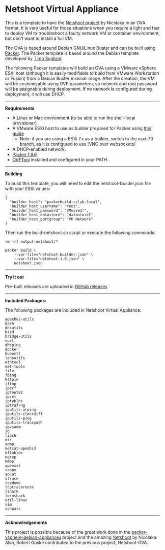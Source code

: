 # Netshoot Virtual Appliance


This is a template to have the [Netshoot project](https://github.com/nicolaka/netshoot) by Nicolaka in an OVA format. It is very useful for those situations when you require a light and fast to deploy VM to troubleshoot a faulty network VM or container environment, but don't want to install a full VM.

The OVA is based around Debian GNU/Linux Buster and can be built using [Packer](https://www.packer.io). The Packer template is based around the Debian template developed by [Timo Sugliani](https://github.com/tsugliani/packer-vsphere-debian-appliances). 

The following Packer templates will build an OVA using a VMware vSphere ESXi host (although it is easily modifiable to build from VMware Workstation or Fusion) from a Debian Buster minimal image. After the creation, the VM will be customizable using OVF parameters, so network and root password will be assignable during deployment. If no network is configured during deployment, it will use DHCP.


---

**Requirements**

- A Linux or Mac environment (to be able to run the shell-local provisioner)
- A VMware ESXi host to use as builder prepared for Packer using [this guide](https://nickcharlton.net/posts/using-packer-esxi-6.html)
    - Note: if you are using a ESXi 7.x as a builder, switch to the esxi-70 branch, as it is configured to use [VNC over websockets]
- A DHCP-enabled network.
- [Packer 1.6.6](https://www.packer.io/downloads)
- [OVFTool](https://www.vmware.com/support/developer/ovf/) installed and configured in your PATH.

---

**Building**

To build this template, you will need to edit the netshoot-builder.json file with your ESXi values:


```
{
  "builder_host": "packerbuild.sclab.local",
  "builder_host_username": "root",
  "builder_host_password": "VMware1!",
  "builder_host_datastore": "datastore1",
  "builder_host_portgroup": "VM Network"
}
```


Then run the build-netshoot.sh script or execute the following commands:

```
rm -rf output-netshoot/*

packer build \
    --var-file="netshoot-builder.json" \
    --var-file="netshoot-1.0.json" \
    netshoot.json
```

---

**Try it out**

Pre-built releases are uploaded in [GitHub releases](https://github.com/josemzr/netshoot-virtual-appliance/releases)

---


**Included Packages:**

The following packages are included in Netshoot Virtual Appliance:

```
apache2-utils
bash
dnsutils
bird
bridge-utils
curl
dhcping
docker
kubectl
ldnsutils
ethtool
net-tools
file
fping
httpie
iftop
iperf
iproute2
ipset
iptables
iptraf-ng
iputils-arping
iputils-clockdiff
iputils-ping
iputils-tracepath
ipvsadm
jq
libc6
mtr
snmp
netcat-openbsd
nftables
ngrep
nmap
openssl
scapy
socat
strace
tcpdump
tcptraceroute
tshark
termshark
util-linux
vim
sshpass
```

---

**Acknowledgements**


This project is possible because of the great work done in the [packer-vsphere-debian-appliances](https://github.com/tsugliani/packer-vsphere-debian-appliances) project and the amazing [Netshoot](https://github.com/nicolaka/netshoot) by Nicolaka. Also, Robert Guske contributed to the previous project, Netshoot-OVA.
